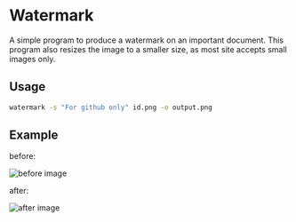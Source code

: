 # Watermark

A simple program to produce a watermark on an important document. This program also resizes the image to a smaller size, as most site accepts small images only.

## Usage

```bash
watermark -s "For github only" id.png -o output.png
```

## Example

before:

![before image](./sample_before.png)

after:

![after image](./sample_after.png)
